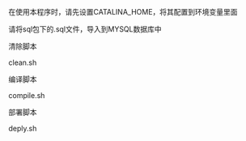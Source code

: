 在使用本程序时，请先设置CATALINA_HOME，将其配置到环境变量里面

请将sql包下的.sql文件，导入到MYSQL数据库中

清除脚本

clean.sh

编译脚本

 compile.sh

部署脚本

deply.sh
